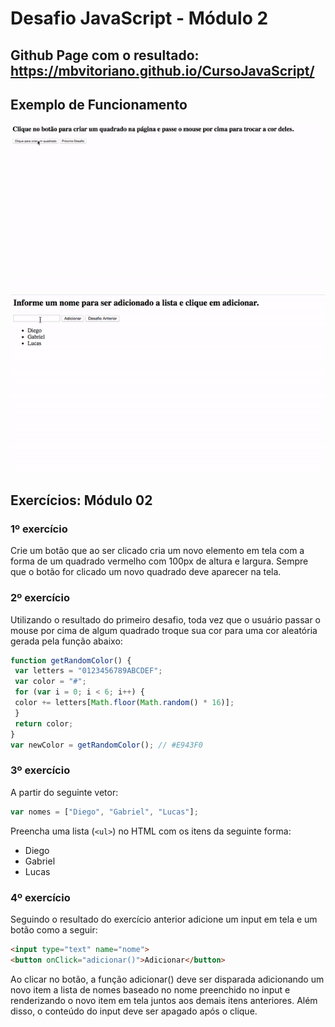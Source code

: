 # Desafio JavaScript - Módulo 2

## Github Page com o resultado: https://mbvitoriano.github.io/CursoJavaScript/ 


## Exemplo de Funcionamento
![Alt Text](Desafio1.gif)
![Alt Text](Desafio2.gif)

## Exercícios: Módulo 02
### 1º exercício
Crie um botão que ao ser clicado cria um novo elemento em tela com a forma de um quadrado
vermelho com 100px de altura e largura. Sempre que o botão for clicado um novo quadrado deve
aparecer na tela.

### 2º exercício
Utilizando o resultado do primeiro desafio, toda vez que o usuário passar o mouse por cima de
algum quadrado troque sua cor para uma cor aleatória gerada pela função abaixo:
```javascript
function getRandomColor() {
 var letters = "0123456789ABCDEF";
 var color = "#";
 for (var i = 0; i < 6; i++) {
 color += letters[Math.floor(Math.random() * 16)];
 }
 return color;
}
var newColor = getRandomColor(); // #E943F0
```
### 3º exercício
A partir do seguinte vetor:
```javascript
var nomes = ["Diego", "Gabriel", "Lucas"];
```
Preencha uma lista (``` <ul> ```) no HTML com os itens da seguinte forma:
* Diego
* Gabriel
* Lucas

### 4º exercício
Seguindo o resultado do exercício anterior adicione um input em tela e um botão como a seguir:
```html
<input type="text" name="nome">
<button onClick="adicionar()">Adicionar</button>
```
Ao clicar no botão, a função adicionar() deve ser disparada adicionando um novo item a lista de
nomes baseado no nome preenchido no input e renderizando o novo item em tela juntos aos
demais itens anteriores. Além disso, o conteúdo do input deve ser apagado após o clique.
